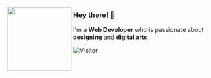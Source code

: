 <p align="center">
  <img align="left" width=150px height=150px src="https://cdnb.artstation.com/p/assets/images/images/043/301/895/large/yunus-emre-1080keskin.jpg">

  ### Hey there! 👋

  I'm a **Web Developer** who is passionate about **designing** and **digital arts**.

  ![Visitor](https://visitor-badge.laobi.icu/badge?page_id=YuunsGit)
